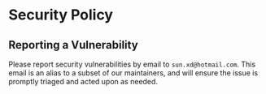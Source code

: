 # Security Policy

## Reporting a Vulnerability

Please report security vulnerabilities by email to `sun.xd@hotmail.com`.
This email is an alias to a subset of our maintainers, and will ensure the issue is promptly triaged and acted upon as needed.
